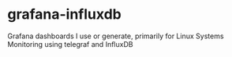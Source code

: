 # grafana-influxdb
Grafana dashboards I use or generate, primarily for Linux Systems Monitoring using telegraf and InfluxDB
